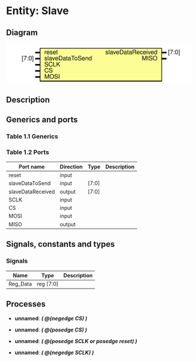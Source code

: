# Entity: Slave
## Diagram
![Diagram](Slave.svg "Diagram")
## Description

## Generics and ports
### Table 1.1 Generics
### Table 1.2 Ports
| Port name         | Direction | Type  | Description |
| ----------------- | --------- | ----- | ----------- |
| reset             | input     |       |             |
| slaveDataToSend   | input     | [7:0] |             |
| slaveDataReceived | output    | [7:0] |             |
| SCLK              | input     |       |             |
| CS                | input     |       |             |
| MOSI              | input     |       |             |
| MISO              | output    |       |             |
## Signals, constants and types
### Signals
| Name     | Type      | Description |
| -------- | --------- | ----------- |
| Reg_Data | reg [7:0] |             |
## Processes
- **unnamed**: ***( @(negedge CS) )***

- **unnamed**: ***( @(posedge CS) )***

- **unnamed**: ***( @(posedge SCLK or posedge reset) )***

- **unnamed**: ***( @(negedge SCLK) )***

